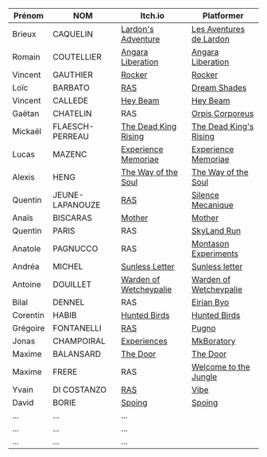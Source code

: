 | Prénom              | NOM              | Itch.io                                                        | Platformer                                        |
| ------------------- |----------------  | ------------------------------------------------------------- | --------------------------------------------------------- |
| Brieux              | CAQUELIN         | [Lardon's Adventure](https://brieux.itch.io/lardons-adventure)                           | [Les Aventures de Lardon](https://brieux.github.io/Lardon-s-Aventure/) |
| Romain              | COUTELLIER       | [Angara Liberation](https://reddarkshad.itch.io/angara-liberation)                       | [Angara Liberation](https://RedDarkS.github.io/platformer/) |
| Vincent             | GAUTHIER         | [Rocker](https://vinek.itch.io/rocker)                       | [Rocker](https://vineknet.github.io/rocker/) |
| Loïc                | BARBATO          | [RAS]()                           | [Dream Shades](https://hns707.github.io/DreamShades_Main/) |
| Vincent             | CALLEDE          | [Hey Beam](https://kpatain.itch.io/hey-beam)                         | [Hey Beam](https://kpatain.github.io/TiledPlatformer/) |
| Gaëtan              | CHATELIN         | RAS             | [Orpis Corporeus](https://spacegarbage.github.io/PlatformerV1/) |
| Mickaël             | FLAESCH-PERREAU  | [The Dead King Rising](https://mickaelfp.itch.io/the-dead-king-rising)                     | [The Dead King's Rising](https://mickaelfp.github.io/ProjetSemestriel2_Platformer_TheDeadKing-sRising/) |
| Lucas               | MAZENC           | [Experience Memoriae](https://stingart.itch.io/projet)               | [Experience Memoriae](https://lmazenc34070.github.io/Experience---Memoriae/)|
| Alexis              | HENG             | [The Way of the Soul](https://alexhe.itch.io/the-way-of-the-soul)                     | [The Way of the Soul](https://alexis098.github.io/Platformer_S2/) |
| Quentin             | JEUNE-LAPANOUZE  | [RAS]()             | [Silence Mecanique](https://caesardeville.github.io/Platformer/) |
| Anaïs               | BISCARAS         | [Mother](https://loulaty.itch.io/mother)                         | [Mother](https://loulaty.github.io/platformer2/platformer-main/) |
| Quentin             | PARIS            | RAS             | [SkyLand Run](https://quentin-paris.github.io/platformer/) |
| Anatole             | PAGNUCCO         | RAS                     | [Montason Experiments](https://anatole-p.github.io/PlatformerV2/) |
| Andréa              | MICHEL           | [Sunless Letter](https://ilyord.itch.io/sunless-letter)                           | [Sunless letter](https://ilyord.github.io/Plateformer_Perso/) |
| Antoine             | DOUILLET         | [Warden of Wetcheypalie](https://douillet.itch.io/warden-of-wetcheypalie)                       | [Warden of Wetcheypalie](https://douillet.github.io/platformer-main/) |
| Bilal               | DENNEL           | RAS                 | [Eirian Byo](https://dennelbilal.github.io/Platformer/) |
| Corentin            | HABIB            | [Hunted Birds](https://corentinhabib.itch.io/hunted-birds)               | [Hunted Birds](https://corentin1998.github.io/PlatformerSemestreFinal/) |
| Grégoire            | FONTANELLI       | [RAS]()                     | [Pugno](https://bassounet.github.io/pugno/) |
| Jonas               | CHAMPOIRAL       | [Experiences](https://falty.itch.io/experiences)           | [MkBoratory](https://monsieur-jonas.github.io/Platformer/) |
| Maxime              | BALANSARD        | [The Door](https://maximebalansard.itch.io/the-door)       | [The Door](https://maxime-balansard.github.io/Alpha_02/) |
| Maxime              | FRERE            | RAS                     | [Welcome to the Jungle](https://sparts301.github.io/Platformer/) |
| Yvain               | DI COSTANZO      | [RAS]()                   | [Vibe](https://yvain16-69.github.io/PlatformerY20/) |
| David               | BORIE            | [Spoing](https://davidborie.itch.io/spoing)                   | [Spoing](https://davidborie.github.io/Spoing/ ) |
| ...       | ...         |   ... |
| ...       | ...         |   ... |
| ...       | ...         |   ... |
